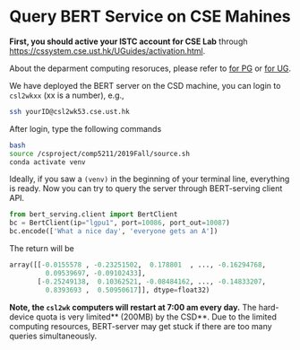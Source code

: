 # Query BERT Service on CSE Mahines

**First, you should active your ISTC account for CSE Lab** through https://cssystem.cse.ust.hk/UGuides/activation.html. 

About the deparment computing resoruces, please refer to [for PG](https://cssystem.cse.ust.hk/UGuides/PG/hkust_only/intro.html) or [for UG](https://cssystem.cse.ust.hk/UGuides/UG/hkust_only/intro.html).

We have deployed the BERT server on the CSD machine, you can login to `csl2wkxx` (xx is a number), e.g.,

```bash
ssh yourID@csl2wk53.cse.ust.hk
```

After login, type the following commands
```bash
bash
source /csproject/comp5211/2019Fall/source.sh
conda activate venv
```

Ideally, if you saw a `(venv)` in the beginning of your terminal line, everything 
is ready. Now you can try to query the server through BERT-serving client API.

```python
from bert_serving.client import BertClient
bc = BertClient(ip="lgpu1", port=10086, port_out=10087)
bc.encode(['What a nice day', 'everyone gets an A'])
```

The return will be 
```python
array([[-0.0155578 , -0.23251502,  0.178801  , ..., -0.16294768,
         0.09539697, -0.09102433],
       [-0.25249138,  0.10362521, -0.08484162, ..., -0.14833207,
         0.8393693 ,  0.50950617]], dtype=float32)
```


**Note, the `csl2wk` computers will restart at 7:00 am every day.** The hard-device
quota is very limited** (200MB) by the CSD**. Due to the limited computing resources, 
BERT-server may get stuck if there are too many queries simultaneously.